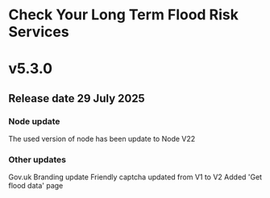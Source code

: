 # Check Your Long Term Flood Risk Services 

# v5.3.0

## Release date 29 July 2025

### Node update

The used version of node has been update to Node V22

### Other updates

Gov.uk Branding update
Friendly captcha updated from V1 to V2
Added 'Get flood data' page